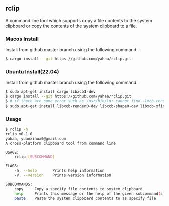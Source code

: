 ## rclip
A command line tool which supports copy a file contents to the system clipboard or copy the contents of the system clipboard to a file. 

### Macos Install 
Install from github master branch using the following command.

```bash
$ cargo install --git https://github.com/yahaa/rclip.git
```

### Ubuntu Install(22.04)
Install from github master branch using the following command.

```bash
$ sudo apt-get install cargo libxcb1-dev 
$ cargo install --git https://github.com/yahaa/rclip.git
$ # if there are some error such as /usr/bin/ld: cannot find -lxcb-render...
$ sudo apt-get install libxcb-render0-dev libxcb-shape0-dev libxcb-xfixes0-dev
```


### Usage
```bash
$ rclip -h
rclip v0.1.0
yahaa, yuanzihua0@gmail.com
A cross-platform clipboard tool from command line

USAGE:
    rclip [SUBCOMMAND]

FLAGS:
    -h, --help       Prints help information
    -V, --version    Prints version information

SUBCOMMANDS:
    copy     Copy a specify file contents to system clipboard
    help     Prints this message or the help of the given subcommand(s)
    paste    Paste the system clipboard contents to as specify file

```
